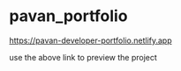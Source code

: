 # pavan_portfolio
https://pavan-developer-portfolio.netlify.app


use the above link to preview the project 
